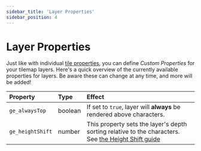 ```yaml
---
sidebar_title: 'Layer Properties'
sidebar_position: 4
---
```


# Layer Properties

Just like with individual [tile properties](tile-properties), you can define *Custom Properties* for your tilemap layers. Here's a quick overview of the currently available properties for layers. Be aware these can change at any time, and more will be added!

| Property         | Type    | Effect                                                                                                                                                |
| :--------------- | :------ | :---------------------------------------------------------------------------------------------------------------------------------------------------- |
| `ge_alwaysTop`   | boolean | If set to `true`, layer will **always** be rendered above characters.                                                                                 |
| `ge_heightShift` | number  | This property sets the layer's depth sorting relative to the characters. See [the Height Shift guide](height-shift)